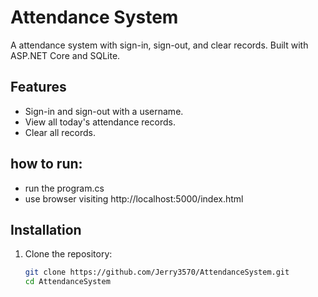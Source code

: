# Attendance System

A attendance system with sign-in, sign-out, and clear records. Built with ASP.NET Core and SQLite.

## Features
- Sign-in and sign-out with a username.
- View all today's attendance records.
- Clear all records.

## how to run:
   - run the program.cs
   - use browser visiting http://localhost:5000/index.html

## Installation
1. Clone the repository:
   ```bash
   git clone https://github.com/Jerry3570/AttendanceSystem.git
   cd AttendanceSystem

